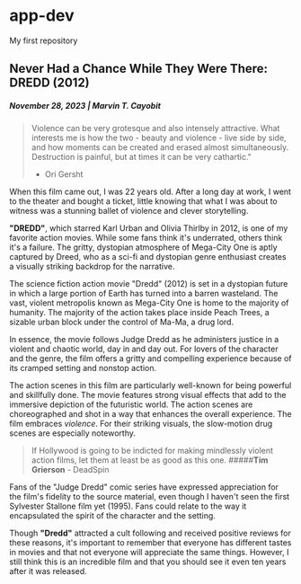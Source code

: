 # app-dev
My first repository

## Never Had a Chance While They Were There:   **DREDD (2012)** 
##### November 28, 2023 | **Marvin T. Cayobit**
> Violence can be very grotesque and also intensely attractive. What interests me is how the two - beauty and violence - 
> live side by side, and how moments can be created and erased almost simultaneously. 
> Destruction is painful, but at times it can be very cathartic."
> - Ori Gersht

When this film came out, I was 22 years old. After a long day at work, I went to the theater and bought a ticket, little knowing that what I was about to witness was a stunning ballet of violence and clever storytelling.

**"DREDD"**, which starred Karl Urban and Olivia Thirlby in 2012, is one of my favorite action movies. While some fans think it's underrated, others think it's a failure. The gritty, dystopian atmosphere of Mega-City One is aptly captured by Dreed, who as a sci-fi and dystopian genre enthusiast creates a visually striking backdrop for the narrative.

The science fiction action movie "Dredd" (2012) is set in a dystopian future in which a large portion of Earth has turned into a barren wasteland. The vast, violent metropolis known as Mega-City One is home to the majority of humanity. The majority of the action takes place inside Peach Trees, a sizable urban block under the control of Ma-Ma, a drug lord.

In essence, the movie follows Judge Dredd as he administers justice in a violent and chaotic world, day in and day out. For lovers of the character and the genre, the film offers a gritty and compelling experience because of its cramped setting and nonstop action.

The action scenes in this film are particularly well-known for being powerful and skillfully done.   The movie features strong visual effects that add to the immersive depiction of the futuristic world. The action scenes are choreographed and shot in a way that enhances the overall experience. The film embraces *violence*. For their striking visuals, the slow-motion drug scenes are especially noteworthy.

> If Hollywood is going to be indicted for making mindlessly violent action films, let them at least be as good as this one.
> #####**Tim Grierson** - DeadSpin 

Fans of the "Judge Dredd" comic series have expressed appreciation for the film's fidelity to the source material, even though I haven't seen the first Sylvester Stallone film yet (1995). Fans could relate to the way it encapsulated the spirit of the character and the setting.

Though **"Dredd"** attracted a cult following and received positive reviews for these reasons, it's important to remember that everyone has different tastes in movies and that not everyone will appreciate the same things. However, I still think this is an incredible film and that you should see it even ten years after it was released.
